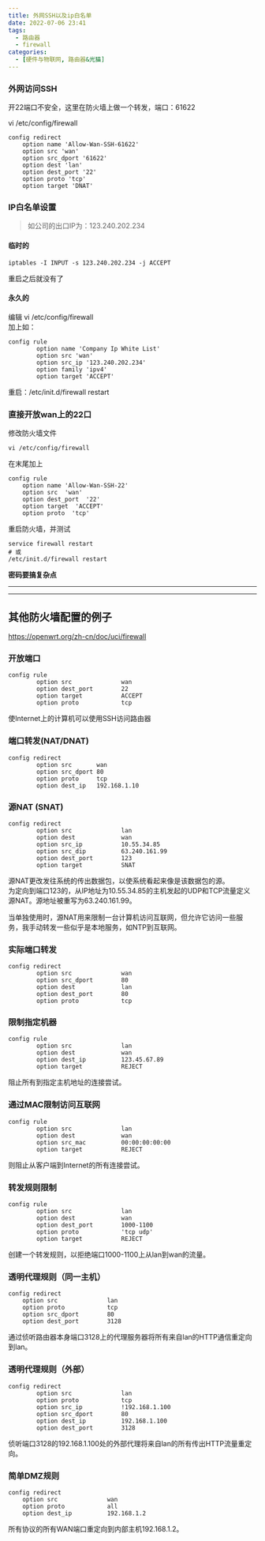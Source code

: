 ```yaml
---
title: 外网SSH以及ip白名单
date: 2022-07-06 23:41
tags: 
  - 路由器
  - firewall
categories:
  - [硬件与物联网, 路由器&光猫]
---
```


### 外网访问SSH
开22端口不安全，这里在防火墙上做一个转发，端口：61622

vi /etc/config/firewall
```
config redirect             
    option name 'Allow-Wan-SSH-61622'
    option src 'wan'
    option src_dport '61622'
    option dest 'lan'
    option dest_port '22'
    option proto 'tcp'           
    option target 'DNAT'
```


### IP白名单设置
> 如公司的出口IP为：123.240.202.234

#### 临时的
```
iptables -I INPUT -s 123.240.202.234 -j ACCEPT
```
重启之后就没有了

#### 永久的  
编辑 vi /etc/config/firewall  
加上如：
```
config rule
        option name 'Company Ip White List'
        option src 'wan'
        option src_ip '123.240.202.234'
        option family 'ipv4'
        option target 'ACCEPT'
```

重启：/etc/init.d/firewall restart

### 直接开放wan上的22口
修改防火墙文件
```
vi /etc/config/firewall 
```
在末尾加上
```
config rule
    option name 'Allow-Wan-SSH-22'
    option src  'wan'
    option dest_port  '22'
    option target  'ACCEPT'
    option proto  'tcp'
```
重启防火墙，并测试
```
service firewall restart
# 或
/etc/init.d/firewall restart
```
**密码要搞复杂点**



----
----


## 其他防火墙配置的例子
https://openwrt.org/zh-cn/doc/uci/firewall

### 开放端口
```
config rule
        option src              wan
        option dest_port        22
        option target           ACCEPT
        option proto            tcp

```

使Internet上的计算机可以使用SSH访问路由器


### 端口转发(NAT/DNAT)
```
config redirect
        option src       wan
        option src_dport 80
        option proto     tcp
        option dest_ip   192.168.1.10
```

### 源NAT (SNAT)
```
config redirect
        option src              lan
        option dest             wan
        option src_ip           10.55.34.85
        option src_dip          63.240.161.99
        option dest_port        123
        option target           SNAT
```
源NAT更改发往系统的传出数据包，以使系统看起来像是该数据包的源。  
为定向到端口123的，从IP地址为10.55.34.85的主机发起的UDP和TCP流量定义源NAT。源地址被重写为63.240.161.99。  

当单独使用时，源NAT用来限制一台计算机访问互联网，但允许它访问一些服务，我手动转发一些似乎是本地服务，如NTP到互联网。

### 实际端口转发
```
config redirect
        option src              wan
        option src_dport        80
        option dest             lan
        option dest_port        80
        option proto            tcp
```

### 限制指定机器
```
config rule
        option src              lan
        option dest             wan
        option dest_ip          123.45.67.89
        option target           REJECT
```
阻止所有到指定主机地址的连接尝试。


### 通过MAC限制访问互联网
```
config rule
        option src              lan
        option dest             wan
        option src_mac          00:00:00:00:00
        option target           REJECT
```
则阻止从客户端到Internet的所有连接尝试。


### 转发规则限制
```
config rule
        option src              lan
        option dest             wan
        option dest_port        1000-1100
        option proto            'tcp udp'
        option target           REJECT
```
创建一个转发规则，以拒绝端口1000-1100上从lan到wan的流量。


### 透明代理规则（同一主机）
```
config redirect
	option src              lan
	option proto            tcp
	option src_dport        80
	option dest_port        3128
```
通过侦听路由器本身端口3128上的代理服务器将所有来自lan的HTTP通信重定向到lan。


### 透明代理规则（外部）
```
config redirect
        option src              lan
        option proto            tcp
        option src_ip           !192.168.1.100
        option src_dport        80
        option dest_ip          192.168.1.100
        option dest_port        3128
```
侦听端口3128的192.168.1.100处的外部代理将来自lan的所有传出HTTP流量重定向。


### 简单DMZ规则
```
config redirect
	option src              wan
	option proto            all
	option dest_ip          192.168.1.2
```

所有协议的所有WAN端口重定向到内部主机192.168.1.2。
